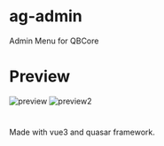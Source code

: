 # ag-admin
 Admin Menu for QBCore


# Preview
![preview](https://cdn.discordapp.com/attachments/946308781967556643/1115592139921969162/FiveM_b2802_GTAProcess_uDqhofrBZz.png)
![preview2](https://cdn.discordapp.com/attachments/946308781967556643/1115592745361342565/image.png)


#

Made with vue3 and quasar framework.
